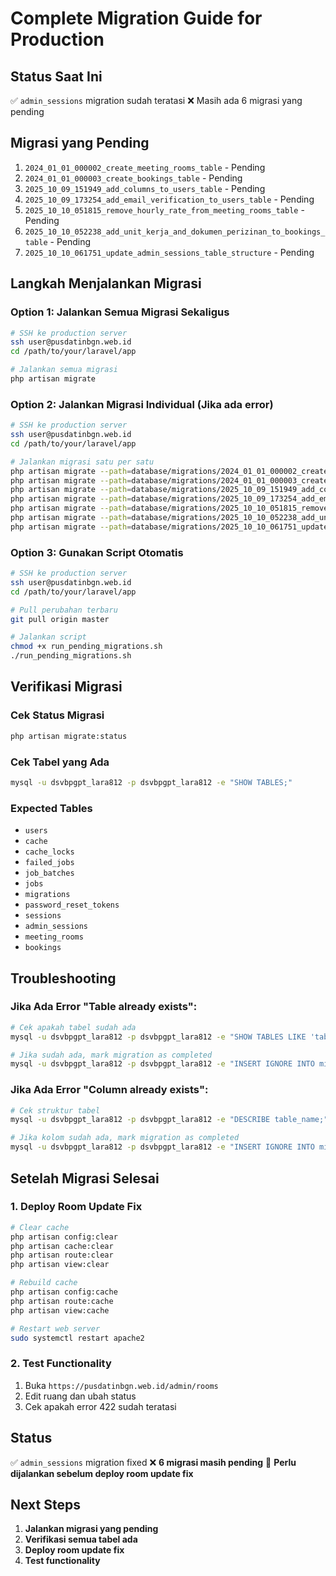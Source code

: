# Complete Migration Guide for Production

## Status Saat Ini
✅ `admin_sessions` migration sudah teratasi
❌ Masih ada 6 migrasi yang pending

## Migrasi yang Pending
1. `2024_01_01_000002_create_meeting_rooms_table` - Pending
2. `2024_01_01_000003_create_bookings_table` - Pending  
3. `2025_10_09_151949_add_columns_to_users_table` - Pending
4. `2025_10_09_173254_add_email_verification_to_users_table` - Pending
5. `2025_10_10_051815_remove_hourly_rate_from_meeting_rooms_table` - Pending
6. `2025_10_10_052238_add_unit_kerja_and_dokumen_perizinan_to_bookings_table` - Pending
7. `2025_10_10_061751_update_admin_sessions_table_structure` - Pending

## Langkah Menjalankan Migrasi

### Option 1: Jalankan Semua Migrasi Sekaligus
```bash
# SSH ke production server
ssh user@pusdatinbgn.web.id
cd /path/to/your/laravel/app

# Jalankan semua migrasi
php artisan migrate
```

### Option 2: Jalankan Migrasi Individual (Jika ada error)
```bash
# SSH ke production server
ssh user@pusdatinbgn.web.id
cd /path/to/your/laravel/app

# Jalankan migrasi satu per satu
php artisan migrate --path=database/migrations/2024_01_01_000002_create_meeting_rooms_table.php
php artisan migrate --path=database/migrations/2024_01_01_000003_create_bookings_table.php
php artisan migrate --path=database/migrations/2025_10_09_151949_add_columns_to_users_table.php
php artisan migrate --path=database/migrations/2025_10_09_173254_add_email_verification_to_users_table.php
php artisan migrate --path=database/migrations/2025_10_10_051815_remove_hourly_rate_from_meeting_rooms_table.php
php artisan migrate --path=database/migrations/2025_10_10_052238_add_unit_kerja_and_dokumen_perizinan_to_bookings_table.php
php artisan migrate --path=database/migrations/2025_10_10_061751_update_admin_sessions_table_structure.php
```

### Option 3: Gunakan Script Otomatis
```bash
# SSH ke production server
ssh user@pusdatinbgn.web.id
cd /path/to/your/laravel/app

# Pull perubahan terbaru
git pull origin master

# Jalankan script
chmod +x run_pending_migrations.sh
./run_pending_migrations.sh
```

## Verifikasi Migrasi

### Cek Status Migrasi
```bash
php artisan migrate:status
```

### Cek Tabel yang Ada
```bash
mysql -u dsvbpgpt_lara812 -p dsvbpgpt_lara812 -e "SHOW TABLES;"
```

### Expected Tables
- `users`
- `cache`
- `cache_locks`
- `failed_jobs`
- `job_batches`
- `jobs`
- `migrations`
- `password_reset_tokens`
- `sessions`
- `admin_sessions`
- `meeting_rooms`
- `bookings`

## Troubleshooting

### Jika Ada Error "Table already exists":
```bash
# Cek apakah tabel sudah ada
mysql -u dsvbpgpt_lara812 -p dsvbpgpt_lara812 -e "SHOW TABLES LIKE 'table_name';"

# Jika sudah ada, mark migration as completed
mysql -u dsvbpgpt_lara812 -p dsvbpgpt_lara812 -e "INSERT IGNORE INTO migrations (migration, batch) VALUES ('migration_name', 1);"
```

### Jika Ada Error "Column already exists":
```bash
# Cek struktur tabel
mysql -u dsvbpgpt_lara812 -p dsvbpgpt_lara812 -e "DESCRIBE table_name;"

# Jika kolom sudah ada, mark migration as completed
mysql -u dsvbpgpt_lara812 -p dsvbpgpt_lara812 -e "INSERT IGNORE INTO migrations (migration, batch) VALUES ('migration_name', 1);"
```

## Setelah Migrasi Selesai

### 1. Deploy Room Update Fix
```bash
# Clear cache
php artisan config:clear
php artisan cache:clear
php artisan route:clear
php artisan view:clear

# Rebuild cache
php artisan config:cache
php artisan route:cache
php artisan view:cache

# Restart web server
sudo systemctl restart apache2
```

### 2. Test Functionality
1. Buka `https://pusdatinbgn.web.id/admin/rooms`
2. Edit ruang dan ubah status
3. Cek apakah error 422 sudah teratasi

## Status
✅ `admin_sessions` migration fixed
❌ **6 migrasi masih pending**
🚨 **Perlu dijalankan sebelum deploy room update fix**

## Next Steps
1. **Jalankan migrasi yang pending**
2. **Verifikasi semua tabel ada**
3. **Deploy room update fix**
4. **Test functionality**
